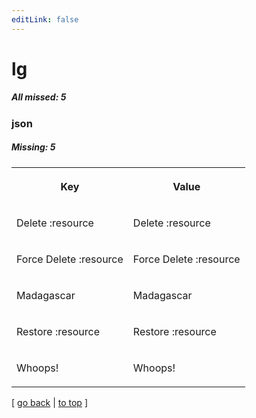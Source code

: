 ```yaml
---
editLink: false
---
```


# lg

##### All missed: 5


### json

##### Missing: 5

<table width="100%">
<tr><th width="50%">

Key

</th><th width="50%">

Value

</th></tr>
<tr><td width="50%">

Delete :resource

</td><td width="50%">

Delete :resource

</td></tr>
<tr><td width="50%">

Force Delete :resource

</td><td width="50%">

Force Delete :resource

</td></tr>
<tr><td width="50%">

Madagascar

</td><td width="50%">

Madagascar

</td></tr>
<tr><td width="50%">

Restore :resource

</td><td width="50%">

Restore :resource

</td></tr>
<tr><td width="50%">

Whoops!

</td><td width="50%">

Whoops!

</td></tr>
</table>

[ [go back](../status.md) | [to top](#) ]

